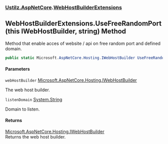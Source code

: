 ### [Ustilz.AspNetCore](Ustilz.AspNetCore.md 'Ustilz.AspNetCore').[WebHostBuilderExtensions](Ustilz.AspNetCore.WebHostBuilderExtensions.md 'Ustilz.AspNetCore.WebHostBuilderExtensions')

## WebHostBuilderExtensions.UseFreeRandomPort(this IWebHostBuilder, string) Method

Method that enable acces of website / api on free random port and defined domain.

```csharp
public static Microsoft.AspNetCore.Hosting.IWebHostBuilder UseFreeRandomPort(this Microsoft.AspNetCore.Hosting.IWebHostBuilder webHostBuilder, string listenDomain);
```
#### Parameters

<a name='Ustilz.AspNetCore.WebHostBuilderExtensions.UseFreeRandomPort(thisMicrosoft.AspNetCore.Hosting.IWebHostBuilder,string).webHostBuilder'></a>

`webHostBuilder` [Microsoft.AspNetCore.Hosting.IWebHostBuilder](https://docs.microsoft.com/en-us/dotnet/api/Microsoft.AspNetCore.Hosting.IWebHostBuilder 'Microsoft.AspNetCore.Hosting.IWebHostBuilder')

The web host builder.

<a name='Ustilz.AspNetCore.WebHostBuilderExtensions.UseFreeRandomPort(thisMicrosoft.AspNetCore.Hosting.IWebHostBuilder,string).listenDomain'></a>

`listenDomain` [System.String](https://docs.microsoft.com/en-us/dotnet/api/System.String 'System.String')

Domain to listen.

#### Returns
[Microsoft.AspNetCore.Hosting.IWebHostBuilder](https://docs.microsoft.com/en-us/dotnet/api/Microsoft.AspNetCore.Hosting.IWebHostBuilder 'Microsoft.AspNetCore.Hosting.IWebHostBuilder')  
Returns the web host builder.